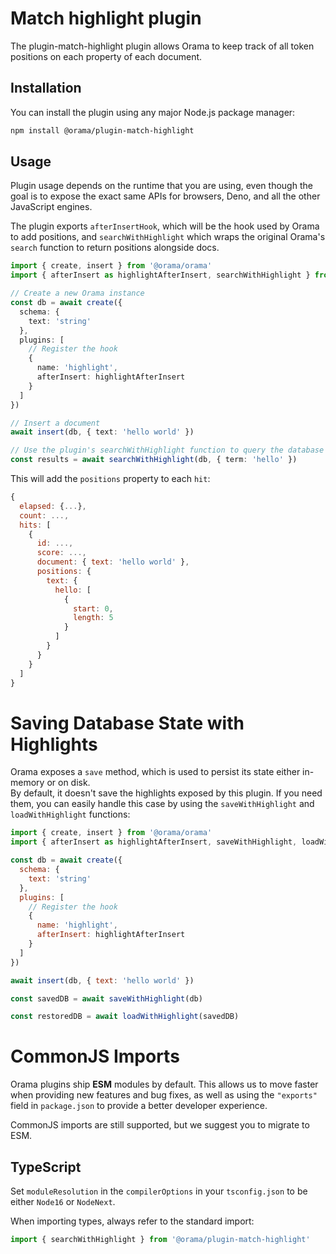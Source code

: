 # Match highlight plugin

The plugin-match-highlight plugin allows Orama to keep track of all token positions on each property of each document.

## Installation

You can install the plugin using any major Node.js package manager:

```bash copy 
npm install @orama/plugin-match-highlight 
```

## Usage

Plugin usage depends on the runtime that you are using, even though the goal is to expose the exact same APIs for browsers, Deno, and all the other JavaScript engines.

The plugin exports `afterInsertHook`, which will be the hook used by Orama to add positions, and `searchWithHighlight` which wraps the original Orama's `search` function to return positions alongside docs.

```typescript copy
import { create, insert } from '@orama/orama'
import { afterInsert as highlightAfterInsert, searchWithHighlight } from '@orama/plugin-match-highlight'

// Create a new Orama instance
const db = await create({
  schema: {
    text: 'string'
  },
  plugins: [
    // Register the hook
    {
      name: 'highlight',
      afterInsert: highlightAfterInsert
    }
  ]
})

// Insert a document
await insert(db, { text: 'hello world' })

// Use the plugin's searchWithHighlight function to query the database
const results = await searchWithHighlight(db, { term: 'hello' })
```

This will add the `positions` property to each `hit`:

```js copy
{
  elapsed: {...},
  count: ...,
  hits: [
    {
      id: ...,
      score: ...,
      document: { text: 'hello world' },
      positions: {
        text: {
          hello: [
            {
              start: 0,
              length: 5
            }
          ]
        }
      }
    }
  ]
}
```

# Saving Database State with Highlights

Orama exposes a `save` method, which is used to persist its state either in-memory or on disk. \
By default, it doesn't save the highlights exposed by this plugin. If you need them, you can easily handle this case by using the `saveWithHighlight` and `loadWithHighlight` functions:

```js
import { create, insert } from '@orama/orama'
import { afterInsert as highlightAfterInsert, saveWithHighlight, loadWithHighlight } from '@orama/plugin-match-highlight'

const db = await create({
  schema: {
    text: 'string'
  },
  plugins: [
    // Register the hook
    {
      name: 'highlight',
      afterInsert: highlightAfterInsert
    }
  ]
})

await insert(db, { text: 'hello world' })

const savedDB = await saveWithHighlight(db)

const restoredDB = await loadWithHighlight(savedDB)
```

# CommonJS Imports

Orama plugins ship **ESM** modules by default. This allows us to move faster when providing new features and bug fixes, as well as using the `"exports"` field in `package.json` to provide a better developer experience.

CommonJS imports are still supported, but we suggest you to migrate to ESM.

## TypeScript

Set `moduleResolution` in the `compilerOptions` in your `tsconfig.json` to be either `Node16` or `NodeNext`.

When importing types, always refer to the standard import:

```ts copy
import { searchWithHighlight } from '@orama/plugin-match-highlight'
```